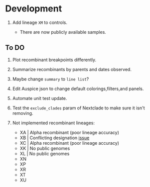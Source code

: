 # Development

1. Add lineage `XM` to controls.

    - There are now publicly available samples.

## To DO

1. Plot recombinant breakpoints differently.
1. Summarize recombinants by parents and dates observed.
1. Maybe change `summary` to `line list`?
1. Edit Auspice json to change default colorings,filters,and panels.
1. Automate unit test update.
1. Test the `exclude_clades` param of Nextclade to make sure it isn't removing.
1. Not implemented recombinant lineages:

    - XA | Alpha recombinant (poor lineage accuracy)
    - XB | Conflicting designation [issue](https://github.com/summercms/covid19-pango-designation/commit/26b7359e34a0b2f122215332b6495fea97ff3fe7)
    - XC | Alpha recombinant (poor lineage accuracy)
    - XK | No public genomes
    - XL | No public genomes
    - XN
    - XP
    - XR
    - XT  
    - XU
